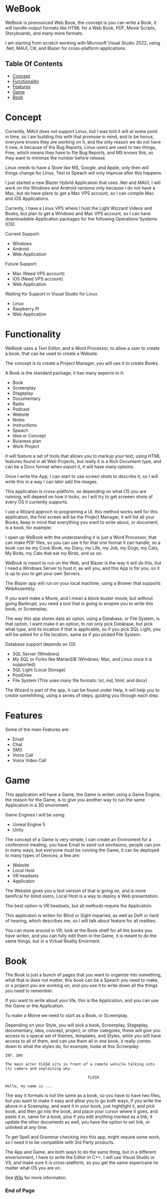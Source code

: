 # WeBook

WeBook is pronounced Web Book, the concept is you can write a Book, 
it will handle output formats like HTML for a Web Book, PDF,
Movie Scripts, Storyboards, and many more formats.

I am starting from scratch working with Microsoft Visual Studio 2022, using .Net, MAUI, C#, and Blazer for cross-platform applications.


## Table Of Contents

* [Concept](#Concept)
* [Functionality](#Functionality)
* [Features](#Features)
* [Game](#Game)
* [Book](#Book)


# Concept

Currently, MAUI does not support Linux, but I was told it will at some point in time,
so I am building this with that promose in mind,
and to be honus, everyone knows they are working on it, 
and the only reason we do not have it now, 
is because of the Bug Reports,
Linux users are used to two things,
Free, which means they have to file Bug Reports,
and MS knows this, so they want to minimze the number before release.

Linux needs to have a Store like MS, Google, and Apple,
only then will things change for Linux,
Text to Speach will only improve after this happens.

I just started a new Blazer Hybrid Applicatoin that uses .Net and MAUI, 
I will work on the Windows and Android versions only because I do not have a Mac,
but do have plans to get a Mac VPS account,
so I can compile Mac and iOS Applications.

Currenty, I have a Linux VPS where I host the Light Wizzard Videos and Books,
but plan to get a Windows and Mac VPS account, 
so I can have downloadable Application packages for the following Operations Systems (OS).

Current Support:

* Windows
* Android
* Web Application

Future Support:

* Mac (Need VPS account)
* iOS (Need VPS account)
* Web Application

Waiting for Support in Visual Studio for Linux

* Linux
* Raspberry PI
* Web Application

# Functionality

WeBook uses a Text Editor, and a Word Processor,
to allow a user to create a book, 
that can be used to create a Website.

The concept is to create a Project Manager,
you will use it to create Books.

A Book is the standard package,
it has many aspects to it:

* Book
* Screenplay
* Stageplay
* Documentary
* Radio
* Podcast
* Website
* Notes
* Instructions
* Speach
* Idea or Concept
* Buisness plan
* Work Project

It will feature a set of tools that allows you to markup your text,
using HTML features found in all Web Projects,
but really it is a Rich Document type,
and can be a Docx format when export it,
it will have many optoins.

Once I write the App, I can start to use screen shots to describe it,
so I will write this in a way I can later add the images.

This application is cross-platform, so depending on what OS you are running,
will depend on how it looks, so I will try to get screeen shots of every OS it currently supports.

I use a Wizard approch to programing a UI,
this method works well for this application,
the first screen will be the Project Manager,
it will list all your Books,
keep in mind that everything you want to write about,
or document, is a book, for example:

I open up WeBook with the understanding it is just a Word Processor,
that can make PDF files, so you can use it for that one format it can handle,
so a book can be my Cook Book, my Diary, my Life, my Job, my Dogs, my Cats, My Birds, my Cats that eat my Birds, and so on.

WeBook is meant to run on the Web, and Blazer is the way it will do this,
but I need a Windows Server to host it,
as will you, and this App is for you, so it is up to you to get your own Servers.

The Blazer app will run on your local machine, using a Brower that supports WebAssembly.

If you want make a Movie, and I mean a block buster movie, but without going Bankrupt,
you need a tool that is going to enspire you to write this book, or Screenplay.

The way this app stores data an opton, using a Database, or File System, is that optoin, I want make it an option,
to not only pick Database, but pick what type, and its location if that is applicable,
so if you pick SQL Light, you will be asked for a file location, 
same as if you picked File System.

Database support depends on OS:

* SQL Server (Windows)
* My SQL or Forks like MarianDB (Windows, Mac, and Linux once it is supported)
* SQL Light (Local Storage)
* PostGree
* File System (This uses many file formats: txt, md, html, and docx)

The Wizard is part of the app, it can be found under Help, it will help you to create somehthing,
using a series of steps, guiding you through each step.

# Features

Some of the main Features are:

* Email
* Chat
* SMS
* Voice Call
* Voice Video Call

# Game

This application will have a Game,
the Game is writen using a Game Engine,
the reason for the Game, is to give you another way to run the same Application in a 3D enviroment.

Game Engines I will be using:

* Unreal Engine 5
* Unity

The concept of a Game is very simple, I can create an Enviroment for a conference meating,
you have Email to send out envitaions, people can join in many ways,
but everyone must be running the Game,
it can be deployed to many types of Devices, a few are:

* Website
* Local Host
* VR headsets
* Applicaton

The Website gives you a text version of that is going on, and is more benifical for blind users,
Local Host is a way to deploy a Web presentation.

The best option is VR headsets, but all methods require the Applicatoin.

This applicaton is writen for Blind or Sight imparied, as well as Deft or hard of hearing, which describes me,
so I will talk about feature for all realities.

You can move around in VR, look at the Book shelf for all the books you have writen,
and you can fully edit them in the Game, it is meant to do the same things,
but in a Virtual Reality Envirment.

# Book

The Book is just a bunch of pages that you want to organize into something, what that is does not matter,
this book can be a Speach you need to make, or a project you are working on,
and you use it to write down all the things you need to remember.

If you want to write about your life, this is the Application, and you can use the Game or the Application.

To make a Moive we need to start as a Book, or Screenplay.

Depending on your Style, you will pick a book, Screenplay, Stageplay, documentary, idea, concept, project, or other categoies,
these will give you access to a specal set of themes, templates, and Styles,
while you still have access to all of them, and can use them all in one book,
it really comes down to what the styles do, for example, looke at this Scrrenplay:

```
INT. DAY

The main actor FLESH sits in front of a remote vehicle talking into its camera and explaining why.

                                     FLESH

Hello, my name is ...

```

The way it formats is not the same as a book, so you have to have two files, 
but you want to make it easy and allow you to go both ways,
if you write the above in a Sceenplay, and want it in your book,
just hightlight it, and pick book, and then go into the book,
and place your cursor where it goes, and paste it in, 
same for a book, plus if you edit anything marked as a link,
it update the other documents as well, 
you have the option to set link, or unlinked at any time.

To get Spell and Grammar checking into this app, 
might require some work, so I need it to be compatible with 3rd Party products.

The App and Game, are both ways to do the same thing,
but in a different enverionment,
I have to write the Editor in C++,
I will use Visual Studio or VS, 
and make sure it is cross-platform,
so you get the same expericane no matter what OS you are on.

See [Wiki](https://github.com/Light-Wizzard/WeBook/wiki) for more informaton.

### End of Page
